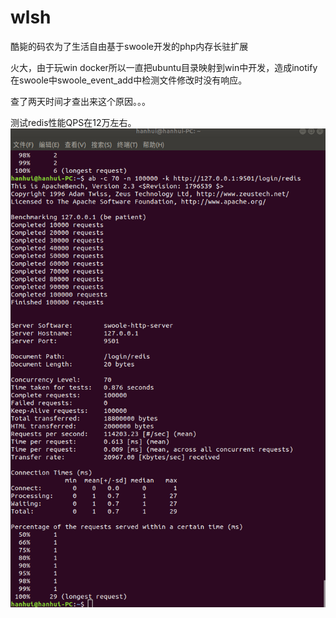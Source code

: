 # wlsh
酷毙的码农为了生活自由基于swoole开发的php内存长驻扩展

火大，由于玩win docker所以一直把ubuntu目录映射到win中开发，造成inotify在swoole中swoole_event_add中检测文件修改时没有响应。

查了两天时间才查出来这个原因。。。

测试redis性能QPS在12万左右。
![alt text](/test/redis.png)


